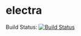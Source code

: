 # electra

Build Status: [![Build Status](https://travis-ci.com/FelixKlauke/electra.svg?token=v7R4FVyUfBVWw8zFwc5F&branch=master)](https://travis-ci.com/FelixKlauke/electra)

